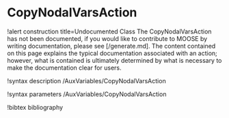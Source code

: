 <!-- MOOSE Documentation Stub: Remove this when content is added. -->

# CopyNodalVarsAction

!alert construction title=Undocumented Class
The CopyNodalVarsAction has not been documented, if you would like to contribute to MOOSE by writing
documentation, please see [/generate.md]. The content contained on this page explains the typical
documentation associated with an action; however, what is contained is ultimately determined by what
is necessary to make the documentation clear for users.

!syntax description /AuxVariables/CopyNodalVarsAction

!syntax parameters /AuxVariables/CopyNodalVarsAction

!bibtex bibliography
